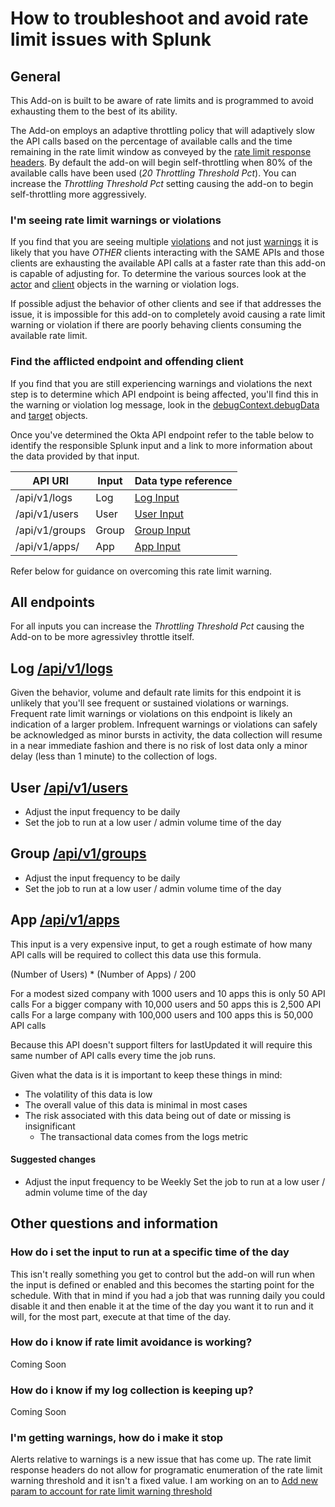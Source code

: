 # How to troubleshoot and avoid rate limit issues with Splunk

## General

This Add-on is built to be aware of rate limits and is programmed to avoid exhausting them to the best of its ability.

The Add-on employs an adaptive throttling policy that will adaptively slow the API calls based on the percentage of available calls and the time remaining in the rate limit window as conveyed by the [rate limit response headers](https://developer.okta.com/docs/api/getting_started/rate-limits/#check-your-rate-limits-with-okta-s-rate-limit-headers).  By default the add-on will begin self-throttling when 80% of the available calls have been used (*20 Throttling Threshold Pct*).  You can increase the *Throttling Threshold Pct* setting causing the add-on to begin self-throttling more aggressively.

### I'm seeing rate limit warnings or violations

If you find that you are seeing multiple [violations](https://developer.okta.com/docs/api/resources/event-types?q=rateli#systemorgratelimitviolation) and not just [warnings](https://developer.okta.com/docs/api/resources/event-types?q=rateli#systemorgratelimitwarning) it is likely that you have *OTHER* clients interacting with the SAME APIs and those clients are exhausting the available API calls at a faster rate than this add-on is capable of adjusting for.  To determine the various sources look at the [actor](https://developer.okta.com/docs/api/resources/system_log#actor-object) and [client](https://developer.okta.com/docs/api/resources/system_log#client-object) objects in the warning or violation logs.
 
If possible adjust the behavior of other clients and see if that addresses the issue, it is impossible for this add-on to completely avoid causing a rate limit warning or violation if there are poorly behaving clients consuming the available rate limit.
 
### Find the afflicted endpoint and offending client

If you find that you are still experiencing warnings and violations the next step is to determine which API endpoint is being affected, you'll find this in the warning or violation log message, look in the [debugContext.debugData](https://developer.okta.com/docs/api/resources/system_log#debugcontext-object) and [target](https://developer.okta.com/docs/api/resources/system_log#target-object) objects.

Once you've determined the Okta API endpoint refer to the table below to identify the responsible Splunk input and a link to more information about the data provided by that input.

| API URI | Input | Data type reference |
|----------|-------------|----------------------------------|
| /api/v1/logs | Log | [Log Input](https://github.com/mbegan/Okta-Identity-Cloud-for-Splunk/blob/master/README/FAQ_DataTypes.md#log-apiv1logs) |
| /api/v1/users | User | [User Input](https://github.com/mbegan/Okta-Identity-Cloud-for-Splunk/blob/master/README/FAQ_DataTypes.md#user-apiv1users) |
| /api/v1/groups | Group | [Group Input](https://github.com/mbegan/Okta-Identity-Cloud-for-Splunk/blob/master/README/FAQ_DataTypes.md#group-apiv1groups) |
| /api/v1/apps/ | App | [App Input](https://github.com/mbegan/Okta-Identity-Cloud-for-Splunk/blob/master/README/FAQ_DataTypes.md#app-apiv1apps) |

Refer below for guidance on overcoming this rate limit warning.

## All endpoints

For all inputs you can increase the *Throttling Threshold Pct* causing the Add-on to be more agressivley throttle itself.

## Log [/api/v1/logs](https://developer.okta.com/docs/api/resources/system_log/#attributes)

Given the behavior, volume and default rate limits for this endpoint it is unlikely that you'll see frequent or sustained violations or warnings.  Frequent rate limit warnings or violations on this endpoint is likely an indication of a larger problem.  Infrequent warnings or violations can safely be acknowledged as minor bursts in activity, the data collection will resume in a near immediate fashion and there is no risk of lost data only a minor delay (less than 1 minute) to the collection of logs.
 
## User [/api/v1/users](https://developer.okta.com/docs/api/resources/users/#user-properties)

- Adjust the input frequency to be daily
- Set the job to run at a low user / admin volume time of the day

## Group [/api/v1/groups](https://developer.okta.com/docs/api/resources/groups/#group-attributes)

- Adjust the input frequency to be daily
- Set the job to run at a low user / admin volume time of the day

## App [/api/v1/apps](https://developer.okta.com/docs/api/resources/apps/#application-properties)

This input is a very expensive input, to get a rough estimate of how many API calls will be required to collect this data use this formula.
 
(Number of Users) * (Number of Apps) / 200
 
For a modest sized company with 1000 users and 10 apps this is only 50 API calls
For a bigger company with 10,000 users and 50 apps this is 2,500 API calls
For a large company with 100,000 users and 100 apps this is 50,000 API calls
 
Because this API doesn't support filters for lastUpdated it will require this same number of API calls every time the job runs.
 
Given what the data is it is important to keep these things in mind:

- The volatility of this data is low
- The overall value of this data is minimal in most cases
- The risk associated with this data being out of date or missing is insignificant
  - The transactional data comes from the logs metric
  
#### Suggested changes

- Adjust the input frequency to be Weekly
 Set the job to run at a low user / admin volume time of the day

## Other questions and information

### How do i set the input to run at a specific time of the day

This isn't really something you get to control but the add-on will run when the input is defined or enabled and this becomes the starting point for the schedule.  With that in mind if you had a job that was running daily you could disable it and then enable it at the time of the day you want it to run and it will, for the most part, execute at that time of the day.

### How do i know if rate limit avoidance is working?

Coming Soon

### How do i know if my log collection is keeping up?

Coming Soon

### I'm getting warnings, how do i make it stop

Alerts relative to warnings is a new issue that has come up.  The rate limit response headers do not allow for programatic enumeration of the rate limit warning threshold and it isn't a fixed value.  I am working on an to [Add new param to account for rate limit warning threshold](https://github.com/mbegan/Okta-Identity-Cloud-for-Splunk/issues/19)

